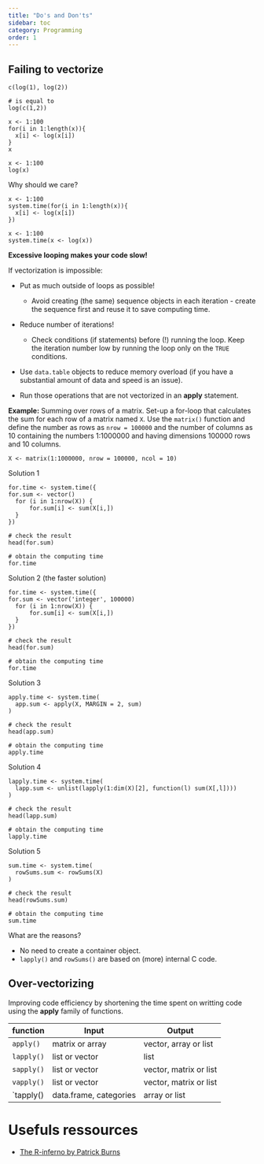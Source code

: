 ```yaml
---
title: "Do's and Don'ts"
sidebar: toc
category: Programming
order: 1
---
```


## Failing to vectorize

```{r}
c(log(1), log(2))

# is equal to
log(c(1,2))
```

```{r}
x <- 1:100
for(i in 1:length(x)){
  x[i] <- log(x[i])
}
x
```

```{r}
x <- 1:100
log(x)
```

Why should we care?
```{r}
x <- 1:100
system.time(for(i in 1:length(x)){
  x[i] <- log(x[i])
})
```

```{r}
x <- 1:100
system.time(x <- log(x))
```

**Excessive looping makes your code slow!**

If vectorization is impossible: 

* Put as much outside of loops as possible!
  + Avoid creating (the same) sequence objects in each iteration - create the sequence first and reuse it to save computing time.
  
* Reduce number of iterations!
  + Check conditions (if statements) before (!) running the loop. Keep the iteration number low by running the loop only on the `TRUE` conditions.
  
* Use `data.table` objects to reduce memory overload (if you have a substantial amount of data and speed is an issue). 
* Run those operations that are not vectorized in an **apply** statement. 

**Example:** Summing over rows of a matrix.
Set-up a for-loop that calculates the sum for each row of a matrix named `X`. Use the `matrix()` function and define the number as rows as `nrow = 100000` and the number of columns as 10  containing the numbers 1:1000000 and having dimensions 100000 rows and 10 columns. 

```{r}
X <- matrix(1:1000000, nrow = 100000, ncol = 10)
```

Solution 1
```{r}
for.time <- system.time({
for.sum <- vector()
  for (i in 1:nrow(X)) {
      for.sum[i] <- sum(X[i,])
  }
})

# check the result
head(for.sum)

# obtain the computing time
for.time
```

Solution 2 (the faster solution)
```{r}
for.time <- system.time({
for.sum <- vector('integer', 100000) 
  for (i in 1:nrow(X)) {
      for.sum[i] <- sum(X[i,])
  }
})

# check the result
head(for.sum)

# obtain the computing time
for.time
```

Solution 3
```{r}
apply.time <- system.time(
  app.sum <- apply(X, MARGIN = 2, sum)
)

# check the result
head(app.sum)

# obtain the computing time
apply.time
```

Solution 4
```{r}
lapply.time <- system.time(
  lapp.sum <- unlist(lapply(1:dim(X)[2], function(l) sum(X[,l])))
)

# check the result
head(lapp.sum)

# obtain the computing time
lapply.time
```

Solution 5
```{r}
sum.time <- system.time(
  rowSums.sum <- rowSums(X)
)

# check the result
head(rowSums.sum)

# obtain the computing time
sum.time
```

What are the reasons?
* No need to create a container object.
* `lapply()` and `rowSums()` are based on (more) internal C code.


## Over-vectorizing

Improving code efficiency by shortening the time spent on writting code using the **apply** family of functions.

| function | Input | Output |
|----------|------------------------|------------------------|
| `apply()` | matrix or array | vector, array or list |
| `lapply()` | list or vector | list |
| `sapply()` | list or vector | vector, matrix or list |
| `vapply()` | list or vector | vector, matrix or list |
| `tapply() | data.frame, categories | array or list |


# Usefuls ressources

* [The R-inferno by Patrick Burns](https://www.burns-stat.com/documents/books/the-r-inferno/)
